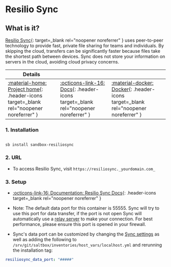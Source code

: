 # Resilio Sync

## What is it?

[Resilio Sync](https://www.resilio.com/){: target=_blank rel="noopener noreferrer" } uses peer-to-peer technology to provide fast, private file sharing for teams and individuals. By skipping the cloud, transfers can be significantly faster because files take the shortest path between devices. Sync does not store your information on servers in the cloud, avoiding cloud privacy concerns.

| Details     |             |             |             |
|-------------|-------------|-------------|-------------|
| [:material-home: Project home](https://www.resilio.com/){: .header-icons target=_blank rel="noopener noreferrer" } | [:octicons-link-16: Docs](https://help.resilio.com/hc/en-us/categories/200140177-Get-started-with-Sync){: .header-icons target=_blank rel="noopener noreferrer" } | [:material-docker: Docker](https://hub.docker.com/r/resilio/sync){: .header-icons target=_blank rel="noopener noreferrer" }|

### 1. Installation

``` shell

sb install sandbox-resiliosync

```

### 2. URL

- To access Resilio Sync, visit `https://resiliosync._yourdomain.com_`

### 3. Setup

- [:octicons-link-16: Documentation: Resilio Sync Docs](https://help.resilio.com/hc/en-us/articles/204754939-Comprehensive-guide-to-syncing-Desktop-Desktop-){: .header-icons target=_blank rel="noopener noreferrer" }

- Note: The default data port for this container is 55555. Sync will try to use this port for data transfer, if the port is not open Sync will automatically use a [relay server](https://help.resilio.com/hc/en-us/articles/204754779-What-is-a-Relay-Server-) to make your connection. For best performance, please ensure this port is opened in your firewall.
- Sync's data port can be customized by changing the [Sync settings](https://help.resilio.com/hc/en-us/articles/204762669-Sync-Preferences) as well as adding the following to `/srv/git/saltbox/inventories/host_vars/localhost.yml` and rerunning the installation tag:

 ``` yaml
resiliosync_data_port: "#####"
```
